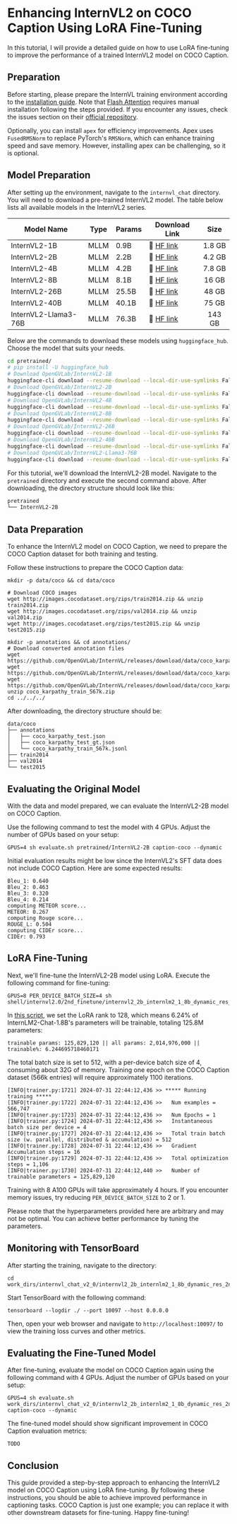 # Enhancing InternVL2 on COCO Caption Using LoRA Fine-Tuning

In this tutorial, I will provide a detailed guide on how to use LoRA fine-tuning to improve the performance of a trained InternVL2 model on COCO Caption.

## Preparation

Before starting, please prepare the InternVL training environment according to the [installation guide](../get_started/installation.md). Note that [Flash Attention](http://localhost:8000/get_started/installation.html#additional-instructions) requires manual installation following the steps provided. If you encounter any issues, check the issues section on their [official repository](https://github.com/Dao-AILab/flash-attention/issues).

Optionally, you can install `apex` for efficiency improvements. Apex uses `FusedRMSNorm` to replace PyTorch's `RMSNorm`, which can enhance training speed and save memory. However, installing apex can be challenging, so it is optional.

## Model Preparation

After setting up the environment, navigate to the `internvl_chat` directory. You will need to download a pre-trained InternVL2 model. The table below lists all available models in the InternVL2 series.

| Model Name           | Type | Params | Download Link                                                       |  Size  |
| -------------------- | ---- | ------ | ------------------------------------------------------------------- | :----: |
| InternVL2-1B         | MLLM | 0.9B   | 🤗 [HF link](https://huggingface.co/OpenGVLab/InternVL2-1B)         | 1.8 GB |
| InternVL2-2B         | MLLM | 2.2B   | 🤗 [HF link](https://huggingface.co/OpenGVLab/InternVL2-2B)         | 4.2 GB |
| InternVL2-4B         | MLLM | 4.2B   | 🤗 [HF link](https://huggingface.co/OpenGVLab/InternVL2-4B)         | 7.8 GB |
| InternVL2-8B         | MLLM | 8.1B   | 🤗 [HF link](https://huggingface.co/OpenGVLab/InternVL2-8B)         | 16 GB  |
| InternVL2-26B        | MLLM | 25.5B  | 🤗 [HF link](https://huggingface.co/OpenGVLab/InternVL2-26B)        | 48 GB  |
| InternVL2-40B        | MLLM | 40.1B  | 🤗 [HF link](https://huggingface.co/OpenGVLab/InternVL2-40B)        | 75 GB  |
| InternVL2-Llama3-76B | MLLM | 76.3B  | 🤗 [HF link](https://huggingface.co/OpenGVLab/InternVL2-Llama3-76B) | 143 GB |

Below are the commands to download these models using `huggingface_hub`. Choose the model that suits your needs.

```sh
cd pretrained/
# pip install -U huggingface_hub
# Download OpenGVLab/InternVL2-1B
huggingface-cli download --resume-download --local-dir-use-symlinks False OpenGVLab/InternVL2-1B --local-dir InternVL2-1B
# Download OpenGVLab/InternVL2-2B
huggingface-cli download --resume-download --local-dir-use-symlinks False OpenGVLab/InternVL2-2B --local-dir InternVL2-2B
# Download OpenGVLab/InternVL2-4B
huggingface-cli download --resume-download --local-dir-use-symlinks False OpenGVLab/InternVL2-4B --local-dir InternVL2-4B
# Download OpenGVLab/InternVL2-8B
huggingface-cli download --resume-download --local-dir-use-symlinks False OpenGVLab/InternVL2-8B --local-dir InternVL2-8B
# Download OpenGVLab/InternVL2-26B
huggingface-cli download --resume-download --local-dir-use-symlinks False OpenGVLab/InternVL2-26B --local-dir InternVL2-26B
# Download OpenGVLab/InternVL2-40B
huggingface-cli download --resume-download --local-dir-use-symlinks False OpenGVLab/InternVL2-40B --local-dir InternVL2-40B
# Download OpenGVLab/InternVL2-Llama3-76B
huggingface-cli download --resume-download --local-dir-use-symlinks False OpenGVLab/InternVL2-Llama3-76B --local-dir InternVL2-Llama3-76B
```

For this tutorial, we'll download the InternVL2-2B model. Navigate to the `pretrained` directory and execute the second command above. After downloading, the directory structure should look like this:

```sh
pretrained
└── InternVL2-2B
```

## Data Preparation

To enhance the InternVL2 model on COCO Caption, we need to prepare the COCO Caption dataset for both training and testing.

Follow these instructions to prepare the COCO Caption data:

```shell
mkdir -p data/coco && cd data/coco

# Download COCO images
wget http://images.cocodataset.org/zips/train2014.zip && unzip train2014.zip
wget http://images.cocodataset.org/zips/val2014.zip && unzip val2014.zip
wget http://images.cocodataset.org/zips/test2015.zip && unzip test2015.zip

mkdir -p annotations && cd annotations/
# Download converted annotation files
wget https://github.com/OpenGVLab/InternVL/releases/download/data/coco_karpathy_test.json
wget https://github.com/OpenGVLab/InternVL/releases/download/data/coco_karpathy_test_gt.json
wget https://github.com/OpenGVLab/InternVL/releases/download/data/coco_karpathy_train_567k.zip
unzip coco_karpathy_train_567k.zip
cd ../../../
```

After downloading, the directory structure should be:

```
data/coco
├── annotations
│   ├── coco_karpathy_test.json
│   ├── coco_karpathy_test_gt.json
│   └── coco_karpathy_train_567k.jsonl
├── train2014
├── val2014
└── test2015
```

## Evaluating the Original Model

With the data and model prepared, we can evaluate the InternVL2-2B model on COCO Caption.

Use the following command to test the model with 4 GPUs. Adjust the number of GPUs based on your setup:

```shell
GPUS=4 sh evaluate.sh pretrained/InternVL2-2B caption-coco --dynamic
```

Initial evaluation results might be low since the InternVL2's SFT data does not include COCO Caption. Here are some expected results:

```
Bleu_1: 0.640
Bleu_2: 0.463
Bleu_3: 0.320
Bleu_4: 0.214
computing METEOR score...
METEOR: 0.267
computing Rouge score...
ROUGE_L: 0.504
computing CIDEr score...
CIDEr: 0.793
```

## LoRA Fine-Tuning

Next, we'll fine-tune the InternVL2-2B model using LoRA. Execute the following command for fine-tuning:

```shell
GPUS=8 PER_DEVICE_BATCH_SIZE=4 sh shell/internvl2.0/2nd_finetune/internvl2_2b_internlm2_1_8b_dynamic_res_2nd_finetune_lora.sh
```

In [this script](<>), we set the LoRA rank to 128, which means 6.24% of InternLM2-Chat-1.8B's parameters will be trainable, totaling 125.8M parameters:

```shell
trainable params: 125,829,120 || all params: 2,014,976,000 || trainable%: 6.244695718460171
```

The total batch size is set to 512, with a per-device batch size of 4, consuming about 32G of memory. Training one epoch on the COCO Caption dataset (566k entries) will require approximately 1100 iterations.

```shell
[INFO|trainer.py:1721] 2024-07-31 22:44:12,436 >> ***** Running training *****
[INFO|trainer.py:1722] 2024-07-31 22:44:12,436 >>   Num examples = 566,747
[INFO|trainer.py:1723] 2024-07-31 22:44:12,436 >>   Num Epochs = 1
[INFO|trainer.py:1724] 2024-07-31 22:44:12,436 >>   Instantaneous batch size per device = 4
[INFO|trainer.py:1727] 2024-07-31 22:44:12,436 >>   Total train batch size (w. parallel, distributed & accumulation) = 512
[INFO|trainer.py:1728] 2024-07-31 22:44:12,436 >>   Gradient Accumulation steps = 16
[INFO|trainer.py:1729] 2024-07-31 22:44:12,436 >>   Total optimization steps = 1,106
[INFO|trainer.py:1730] 2024-07-31 22:44:12,440 >>   Number of trainable parameters = 125,829,120
```

Training with 8 A100 GPUs will take approximately 4 hours. If you encounter memory issues, try reducing `PER_DEVICE_BATCH_SIZE` to 2 or 1.

Please note that the hyperparameters provided here are arbitrary and may not be optimal. You can achieve better performance by tuning the parameters.

## Monitoring with TensorBoard

After starting the training, navigate to the directory:

```shell
cd work_dirs/internvl_chat_v2_0/internvl2_2b_internlm2_1_8b_dynamic_res_2nd_finetune_lora_coco
```

Start TensorBoard with the following command:

```shell
tensorboard --logdir ./ --port 10097 --host 0.0.0.0
```

Then, open your web browser and navigate to `http://localhost:10097/` to view the training loss curves and other metrics.

## Evaluating the Fine-Tuned Model

After fine-tuning, evaluate the model on COCO Caption again using the following command with 4 GPUs. Adjust the number of GPUs based on your setup:

```shell
GPUS=4 sh evaluate.sh work_dirs/internvl_chat_v2_0/internvl2_2b_internlm2_1_8b_dynamic_res_2nd_finetune_lora_coco caption-coco --dynamic
```

The fine-tuned model should show significant improvement in COCO Caption evaluation metrics:

```
TODO
```

## Conclusion

This guide provided a step-by-step approach to enhancing the InternVL2 model on COCO Caption using LoRA fine-tuning. By following these instructions, you should be able to achieve improved performance in captioning tasks. COCO Caption is just one example; you can replace it with other downstream datasets for fine-tuning. Happy fine-tuning!

<br>
<br>

